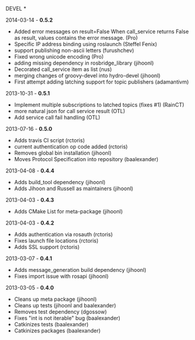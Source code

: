 DEVEL
 *

2014-03-14 - **0.5.2**
 * Added error messages on result=False When call_service returns False as result, values contains the error message. (Pro)
 * Specific IP address binding using roslaunch (Steffel Fenix)
 * support publishing non-ascii letters (furushchev)
 * Fixed wrong unicode encoding (Pro)
 * adding missing dependency in rosbridge_library (jihoonl)
 * Decorated call_service item as list (nus)
 * merging changes of groovy-devel into hydro-devel (jihoonl)
 * First attempt adding latching support for topic publishers (adamantivm)

2013-10-31 - **0.5.1**
 * Implement multiple subscriptions to latched topics (fixes #1) (RainCT)
 * more natural json for call service result (OTL)
 * Add service call fail handling (OTL)

2013-07-16 - **0.5.0** 
 * Adds travis CI script (rctoris)
 * current authentication op code added (rctoris)
 * Removes global bin installation (jihoonl)
 * Moves Protocol Specification into repository (baalexander)

2013-04-08 - **0.4.4**
 * Adds build_tool dependency (jihoonl)
 * Adds Jihoon and Russell as maintainers (jihoonl)

2013-04-03 - **0.4.3**
 * Adds CMake List for meta-package (jihoonl)

2013-04-03 - **0.4.2**
 * Adds authentication via rosauth (rctoris)
 * Fixes launch file locations (rctoris)
 * Adds SSL support (rctoris)

2013-03-07 - **0.4.1**
 * Adds message_generation build dependency (jihoonl)
 * Fixes import issue with rosapi (jihoonl)

2013-03-05 - **0.4.0**
 * Cleans up meta package (jihoonl)
 * Cleans up tests (jihoonl and baalexander)
 * Removes test dependency (dgossow)
 * Fixes "int is not iterable" bug (baalexander)
 * Catkinizes tests (baalexander)
 * Catkinizes packages (baalexander)

